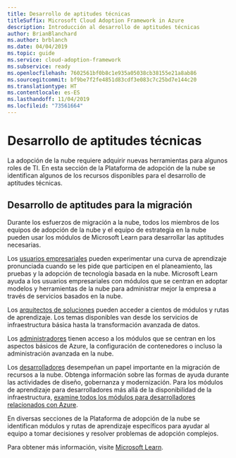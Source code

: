 ```yaml
---
title: Desarrollo de aptitudes técnicas
titleSuffix: Microsoft Cloud Adoption Framework in Azure
description: Introducción al desarrollo de aptitudes técnicas
author: BrianBlanchard
ms.author: brblanch
ms.date: 04/04/2019
ms.topic: guide
ms.service: cloud-adoption-framework
ms.subservice: ready
ms.openlocfilehash: 7602561bf0b8c1e935a05038cb38155e21a8ab86
ms.sourcegitcommit: bf9be7f2fe4851d83cdf3e083c7c25bd7e144c20
ms.translationtype: HT
ms.contentlocale: es-ES
ms.lasthandoff: 11/04/2019
ms.locfileid: "73561664"
---
```

# <a name="build-technical-skills"></a>Desarrollo de aptitudes técnicas

La adopción de la nube requiere adquirir nuevas herramientas para algunos roles de TI. En esta sección de la Plataforma de adopción de la nube se identifican algunos de los recursos disponibles para el desarrollo de aptitudes técnicas.

## <a name="migration-skill-building"></a>Desarrollo de aptitudes para la migración

Durante los esfuerzos de migración a la nube, todos los miembros de los equipos de adopción de la nube y el equipo de estrategia en la nube pueden usar los módulos de Microsoft Learn para desarrollar las aptitudes necesarias.

Los [usuarios empresariales](https://docs.microsoft.com/learn/browse/?roles=business-user) pueden experimentar una curva de aprendizaje pronunciada cuando se les pide que participen en el planeamiento, las pruebas y la adopción de tecnología basada en la nube. Microsoft Learn ayuda a los usuarios empresariales con módulos que se centran en adoptar modelos y herramientas de la nube para administrar mejor la empresa a través de servicios basados en la nube.

Los [arquitectos de soluciones](https://docs.microsoft.com/learn/browse/?roles=solution-architect) pueden acceder a cientos de módulos y rutas de aprendizaje. Los temas disponibles van desde los servicios de infraestructura básica hasta la transformación avanzada de datos.

Los [administradores](https://docs.microsoft.com/learn/browse/?roles=administrator) tienen acceso a los módulos que se centran en los aspectos básicos de Azure, la configuración de contenedores o incluso la administración avanzada en la nube.

Los [desarrolladores](https://docs.microsoft.com/learn/browse/?roles=developer&term=infrastructure) desempeñan un papel importante en la migración de recursos a la nube. Obtenga información sobre las formas de ayuda durante las actividades de diseño, gobernanza y modernización. Para los módulos de aprendizaje para desarrolladores más allá de la disponibilidad de la infraestructura, [examine todos los módulos para desarrolladores relacionados con Azure](https://docs.microsoft.com/learn/browse/?roles=developer&products=azure).

En diversas secciones de la Plataforma de adopción de la nube se identifican módulos y rutas de aprendizaje específicos para ayudar al equipo a tomar decisiones y resolver problemas de adopción complejos.

Para obtener más información, visite [Microsoft Learn](https://docs.microsoft.com/learn).
